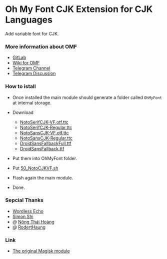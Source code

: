 # Oh My Font CJK Extension for CJK Languages
Add variable font for CJK.

### More information about OMF
- [GitLab](https://gitlab.com/nongthaihoang/oh_my_font)
- [Wiki for OMF](https://gitlab.com/nongthaihoang/oh_my_font/-/wikis/home)
- [Telegram Channel](https://t.me/ohmyfont_channel)
- [Telegram Discussion](https://t.me/ohmyfont)

### How to istall
- Once installed the main module should generate a folder called `OhMyFont` at internal storage.

- Download
  - [NotoSerifCJK-VF.otf.ttc](https://github.com/simonsmh/notocjk/raw/master/system/fonts/NotoSerifCJK-VF.otf.ttc)
  - [NotoSerifCJK-Regular.ttc](https://github.com/simonsmh/notocjk/raw/master/system/fonts/NotoSerifCJK-Regular.ttc)
  - [NotoSansCJK-VF.otf.ttc](https://github.com/simonsmh/notocjk/raw/master/system/fonts/NotoSansCJK-VF.otf.ttc)
  - [NotoSansCJK-Regular.ttc](https://github.com/simonsmh/notocjk/raw/master/system/fonts/NotoSansCJK-Regular.ttc)
  - [DroidSansFallbackFull.ttf](https://github.com/simonsmh/notocjk/raw/master/system/fonts/DroidSansFallbackFull.ttf)
  - [DroidSansFallback.ttf](https://github.com/simonsmh/notocjk/raw/master/system/fonts/DroidSansFallback.ttf)
- Put them into OhMyFont folder.
- Put [50_NotoCJKVF.sh](https://github.com/PianCat/Oh-My-Font-CJK-VF-Extensions/raw/master/50_NotoCJKVF.sh)
- Flash again the main module.
- Done.

### Sepcial Thanks
- [Wordless Echo](https://github.com/WordlessEcho)
- [Simon Shi](https://github.com/simonsmh)
- _@_ [Nông Thái Hoàng](https://t.me/nongthaihoang)
- _@_ [RodertHaung](https://github.com/RodertHaung)

### Link
- [The original Magisk module](https://github.com/WordlessEcho/Noto-CJK-VF-Magisk)

